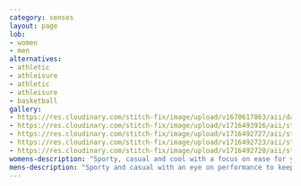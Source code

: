 ```yaml
---
category: senses
layout: page
lob:
- women
- men
alternatives: 
- athletic
- athleisure	
- athletic
- athleisure
- basketball
gallery: 
- https://res.cloudinary.com/stitch-fix/image/upload/v1670617863/aii/da_refresh/US_Womens_FixWinter22/22-10-19_Set_A_W_OLD_v11_1x1.jpg
- https://res.cloudinary.com/stitch-fix/image/upload/v1716493916/aii/style_shuffle/May_2024/2023-11-16_W_OLD_A17_00361_1x1.jpg
- https://res.cloudinary.com/stitch-fix/image/upload/v1716492727/aii/style_shuffle/May_2024/2023-01-20_Set_A_W_OLD_V17_1x1.jpg
- https://res.cloudinary.com/stitch-fix/image/upload/v1716492723/aii/style_shuffle/May_2024/2023-01-19_Set_A_W_OLD_V14_1x1.jpg
- https://res.cloudinary.com/stitch-fix/image/upload/v1716492720/aii/style_shuffle/May_2024/2023-01-19_Set_A_W_OLD_V12_1x1.jpg
womens-description: "Sporty, casual and cool with a focus on ease for your on-the-go life. Comfort is your winning style."
mens-description: "Sporty and casual with an eye on performance to keep up with your active life. From golf and gym to everything in between, comfort is your winning style."
---
```


